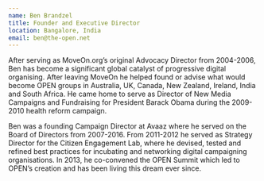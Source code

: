 ```yaml
---
name: Ben Brandzel
title: Founder and Executive Director
location: Bangalore, India
email: ben@the-open.net
---
```

After serving as MoveOn.org&rsquo;s original Advocacy Director from 2004-2006,
Ben has become a significant global catalyst of progressive digital organising.
After leaving MoveOn he helped found or advise what would become OPEN groups
in Australia, UK, Canada, New Zealand, Ireland, India and South Africa. He
came home to serve as Director of New Media Campaigns and Fundraising for
President Barack Obama during the 2009-2010 health reform campaign.

Ben was a founding Campaign Director at Avaaz where he served on the Board of Directors
from 2007-2016. From 2011-2012 he served as Strategy Director for the Citizen
Engagement Lab, where he devised, tested and refined best practices for
incubating and networking digital campaigning organisations. In 2013, he
co-convened the OPEN Summit which led to OPEN&rsquo;s creation and has been
living this dream ever since.
